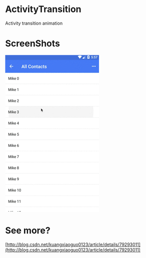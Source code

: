 # ActivityTransition
Activity transition animation
# ScreenShots
![](https://github.com/kuangxiaoguo0123/ActivityTransition/blob/master/screenshots/slideAnimation.gif)
# See more?
[http://blog.csdn.net/kuangxiaoguo0123/article/details/79293011](http://blog.csdn.net/kuangxiaoguo0123/article/details/79293011)
